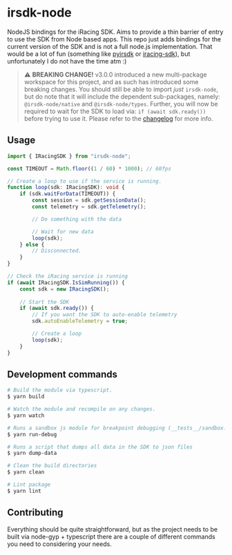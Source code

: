 # irsdk-node

NodeJS bindings for the iRacing SDK. Aims to provide a thin barrier of entry to use the SDK from Node based apps. This repo just adds bindings for the current version of the SDK and is not a full node.js implementation. That would be a lot of fun (something like [pyirsdk](https://github.com/kutu/pyirsdk) or [iracing-sdk](https://github.com/quimcalpe/iracing-sdk)), but unfortunately I do not have the time atm :)

> ⚠️ **BREAKING CHANGE!** v3.0.0 introduced a new multi-package workspace for this project, and as such has introduced some breaking changes. You should still be able to import _just_ `irsdk-node`, but do note that it will include the dependent sub-packages, namely: `@irsdk-node/native` and `@irsdk-node/types`. Further, you will now be required to wait for the SDK to load via: `if (await sdk.ready())` before trying to use it. Please refer to the [changelog](./CHANGELOG.md) for more info.

## Usage

```ts
import { IRacingSDK } from "irsdk-node";

const TIMEOUT = Math.floor((1 / 60) * 1000); // 60fps

// Create a loop to use if the service is running.
function loop(sdk: IRacingSDK): void {
    if (sdk.waitForData(TIMEOUT)) {
        const session = sdk.getSessionData();
        const telemetry = sdk.getTelemetry();

        // Do something with the data

        // Wait for new data
        loop(sdk);
    } else {
        // Disconnected.
    }
}

// Check the iRacing service is running
if (await IRacingSDK.IsSimRunning()) {
    const sdk = new IRacingSDK();
    
    // Start the SDK
    if (await sdk.ready()) {
        // If you want the SDK to auto-enable telemetry
        sdk.autoEnableTelemetry = true;

        // Create a loop
        loop(sdk);
    }
}
```

## Development commands

```sh
# Build the module via typescript.
$ yarn build

# Watch the module and recompile on any changes.
$ yarn watch

# Runs a sandbox js module for breakpoint debugging (__tests__/sandbox.js)
$ yarn run-debug

# Runs a script that dumps all data in the SDK to json files
$ yarn dump-data

# Clean the build directories
$ yarn clean

# Lint package
$ yarn lint
```

## Contributing

Everything should be quite straightforward, but as the project needs to be built via node-gyp + typescript there are a couple of different commands you need to considering your needs.
